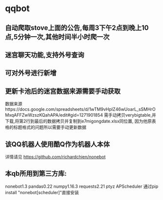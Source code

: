 # qqbot
## 自动爬取stove上面的公告,每周3下午2点到晚上10点,5分钟一次,其他时间半小时爬一次
## 迷宫聊天功能,支持外号查询
## 可对外号进行新增
## 更新卡池后的迷宫数据来源需要手动获取
数据来源https://docs.google.com/spreadsheets/d/1wTM9vHpIZ46wUoarL_sSMHrOMxqAFFZwWzszKQahAPA/edit#gid=1271901854
需手动拷贝verybigtable,并下载,将第2行到最后的数据拷贝并复制到e7migongdate.xlsx同位置,
因为他原表格的标题格式的问题所以需要手动更新数据
## 该QQ机器人使用酷Q作为机器人本体
详情请见
https://github.com/richardchien/nonebot

## 本qb所用到第三方库:
nonebot1.3
pandas0.22
numpy1.16.3
requests2.21
ptyz
APScheduler 通过pip install "nonebot[scheduler]"直接安装
